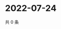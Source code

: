 # 2022-07-24

共 0 条

<!-- BEGIN WEIBO -->
<!-- 最后更新时间 Sun Jul 24 2022 23:01:00 GMT+0800 (China Standard Time) -->

<!-- END WEIBO -->
